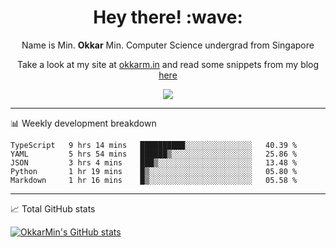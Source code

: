 <h1 align="center"> Hey there! :wave:</h1>

<p align="center">Name is Min. <strong>Okkar</strong> Min. Computer Science undergrad from Singapore</p>

<p align="center">Take a look at my site at <a href="https://okkarm.in" target="_blank">okkarm.in</a> and read some snippets from my blog <a href="https://okkarm.in/blog" target="_blank">here</a></p>

<p align="center">
  <a href="https://okkarm.in/linkedin" target='_blank'>
    <img src="https://img.shields.io/badge/linkedin-%230077B5.svg?&style=for-the-badge&logo=linkedin&logoColor=white" />
  </a>
 </p>

---

📊 Weekly development breakdown

<!--START_SECTION:waka-->
```text
TypeScript   9 hrs 14 mins   ██████████░░░░░░░░░░░░░░░   40.39 % 
YAML         5 hrs 54 mins   ██████▒░░░░░░░░░░░░░░░░░░   25.86 % 
JSON         3 hrs 4 mins    ███▒░░░░░░░░░░░░░░░░░░░░░   13.48 % 
Python       1 hr 19 mins    █▒░░░░░░░░░░░░░░░░░░░░░░░   05.80 % 
Markdown     1 hr 16 mins    █▒░░░░░░░░░░░░░░░░░░░░░░░   05.58 % 
```
<!--END_SECTION:waka-->

---

📈 Total GitHub stats

<p>
  <a href="https://github.com/OkkarMin"><img src="https://github-readme-stats.vercel.app/api?username=OkkarMin&hide_border=true&show_icons=true&theme=graywhite" alt="OkkarMin's GitHub stats"></a>
</p>
